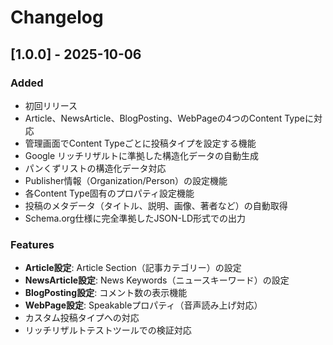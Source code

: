 # Changelog

## [1.0.0] - 2025-10-06

### Added
- 初回リリース
- Article、NewsArticle、BlogPosting、WebPageの4つのContent Typeに対応
- 管理画面でContent Typeごとに投稿タイプを設定する機能
- Google リッチリザルトに準拠した構造化データの自動生成
- パンくずリストの構造化データ対応
- Publisher情報（Organization/Person）の設定機能
- 各Content Type固有のプロパティ設定機能
- 投稿のメタデータ（タイトル、説明、画像、著者など）の自動取得
- Schema.org仕様に完全準拠したJSON-LD形式での出力

### Features
- **Article設定**: Article Section（記事カテゴリー）の設定
- **NewsArticle設定**: News Keywords（ニュースキーワード）の設定
- **BlogPosting設定**: コメント数の表示機能
- **WebPage設定**: Speakableプロパティ（音声読み上げ対応）
- カスタム投稿タイプへの対応
- リッチリザルトテストツールでの検証対応
